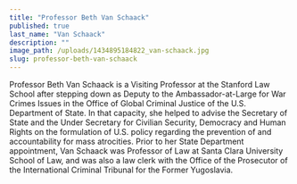 ```yaml
---
title: "Professor Beth Van Schaack"
published: true
last_name: "Van Schaack"
description: ""
image_path: /uploads/1434895184822_van-schaack.jpg
slug: professor-beth-van-schaack
---
```


Professor Beth Van Schaack is a Visiting Professor at the Stanford Law School after stepping down as Deputy to the Ambassador-at-Large for War Crimes Issues in the Office of Global Criminal Justice of the U.S. Department of State. In that capacity, she helped to advise the Secretary of State and the Under Secretary for Civilian Security, Democracy and Human Rights on the formulation of U.S. policy regarding the prevention of and accountability for mass atrocities. Prior to her State Department appointment, Van Schaack was Professor of Law at Santa Clara University School of Law, and was also a law clerk with the Office of the Prosecutor of the International Criminal Tribunal for the Former Yugoslavia.

